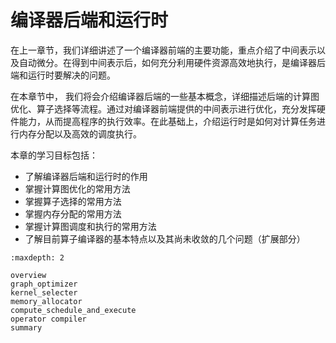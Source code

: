 # 编译器后端和运行时

在上一章节，我们详细讲述了一个编译器前端的主要功能，重点介绍了中间表示以及自动微分。在得到中间表示后，如何充分利用硬件资源高效地执行，是编译器后端和运行时要解决的问题。

在本章节中，
我们将会介绍编译器后端的一些基本概念，详细描述后端的计算图优化、算子选择等流程。通过对编译器前端提供的中间表示进行优化，充分发挥硬件能力，从而提高程序的执行效率。在此基础上，介绍运行时是如何对计算任务进行内存分配以及高效的调度执行。

本章的学习目标包括：

-   了解编译器后端和运行时的作用
-   掌握计算图优化的常用方法
-   掌握算子选择的常用方法
-   掌握内存分配的常用方法
-   掌握计算图调度和执行的常用方法
-   了解目前算子编译器的基本特点以及其尚未收敛的几个问题（扩展部分）

```toc
:maxdepth: 2

overview
graph_optimizer
kernel_selecter
memory_allocator
compute_schedule_and_execute
operator compiler
summary
```